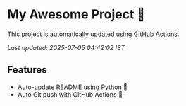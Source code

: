 # My Awesome Project 🚀

This project is automatically updated using GitHub Actions.

_Last updated: 2025-07-05 04:42:02 IST_

## Features
- Auto-update README using Python 🐍
- Auto Git push with GitHub Actions 🤖
